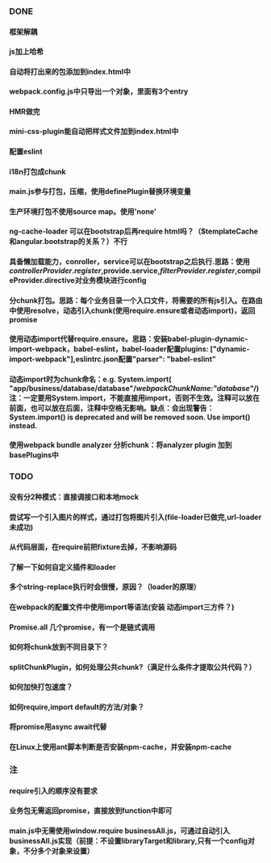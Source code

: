 ### DONE
#### 框架解耦
#### js加上哈希
#### 自动将打出来的包添加到index.html中
#### webpack.config.js中只导出一个对象，里面有3个entry
#### HMR做完
#### mini-css-plugin能自动把样式文件加到index.html中
#### 配置eslint
#### i18n打包成chunk
#### main.js参与打包，压缩，使用definePlugin替换环境变量
#### 生产环境打包不使用source map。使用'none'
#### ng-cache-loader 可以在bootstrap后再require html吗？（$templateCache 和angular.bootstrap的关系？）不行
#### 具备懒加载能力，conroller，service可以在bootstrap之后执行.思路：使用$controllerProvider.register,$provide.service,$filterProvider.register,$compileProvider.directive对业务模块进行config
#### 分chunk打包。思路：每个业务目录一个入口文件，将需要的所有js引入。在路由中使用resolve，动态引入chunk(使用require.ensure或者动态import)，返回promise

#### 使用动态import代替require.ensure。思路：安装babel-plugin-dynamic-import-webpack，babel-eslint，babel-loader配置plugins: ["dynamic-import-webpack"],eslintrc.json配置"parser": "babel-eslint"
#### 动态import时为chunk命名：e.g. System.import( "app/business/database/database"/*webpackChunkName:"database"*/)  注：一定要用System.import，不能直接用import，否则不生效。注释可以放在前面，也可以放在后面，注释中空格无影响。缺点：会出现警告：System.import() is deprecated and will be removed soon. Use import() instead.
#### 使用webpack bundle analyzer 分析chunk：将analyzer plugin 加到basePlugins中

### TODO
#### 没有分2种模式：直接调接口和本地mock
#### 尝试写一个引入图片的样式，通过打包将图片引入(file-loader已做完,url-loader未成功)
#### 从代码层面，在require前把fixture去掉，不影响源码
#### 了解一下如何自定义插件和loader
#### 多个string-replace执行时会很慢，原因？（loader的原理）
#### 在webpack的配置文件中使用import等语法(安装 动态import三方件？)
#### Promise.all 几个promise，有一个是链式调用
#### 如何将chunk放到不同目录下？
#### splitChunkPlugin，如何处理公共chunk?（满足什么条件才提取公共代码？）
#### 如何加快打包速度？

#### 如何require,import default的方法/对象？
#### 将promise用async await代替
#### 在Linux上使用ant脚本判断是否安装npm-cache，并安装npm-cache

### 注
#### require引入的顺序没有要求
#### 业务包无需返回promise，直接放到function中即可
#### main.js中无需使用window.require businessAll.js，可通过自动引入businessAll.js实现（前提：不设置libraryTarget和library,只有一个config对象，不分多个对象来设置）